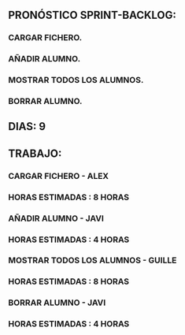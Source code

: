## PRONÓSTICO SPRINT-BACKLOG:
### CARGAR FICHERO.
### AÑADIR ALUMNO.
### MOSTRAR TODOS LOS ALUMNOS.
### BORRAR ALUMNO.

## DIAS: 9

## TRABAJO:

### CARGAR FICHERO - ALEX
### HORAS ESTIMADAS : 8 HORAS

### AÑADIR ALUMNO - JAVI
### HORAS ESTIMADAS : 4 HORAS

### MOSTRAR TODOS LOS ALUMNOS - GUILLE
### HORAS ESTIMADAS : 8 HORAS

### BORRAR ALUMNO - JAVI
### HORAS ESTIMADAS : 4 HORAS
